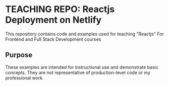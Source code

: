 # TEACHING REPO: Reactjs Deployment on Netlify
This repository contains code and examples used for teaching "Reactjs" For Frontend and Full Stack Development courses

## Purpose
These examples are intended for instructional use and demonstrate basic concepts. They are not representative of production-level code or my professional work.
